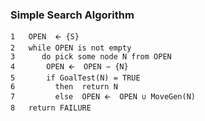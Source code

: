 ### Simple Search Algorithm

```
1 	OPEN  🡨 {S}
2 	while OPEN is not empty
3 	   do pick some node N from OPEN
4 		OPEN 🡨  OPEN − {N}
5 		if GoalTest(N) = TRUE
6 		  then 	return N
7 		  else 	OPEN 🡨  OPEN ∪ MoveGen(N)
8 	return FAILURE
```